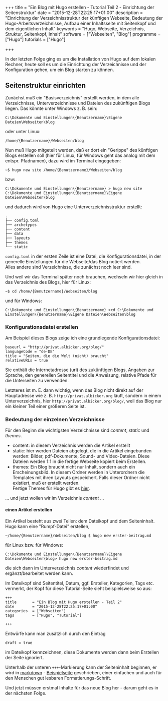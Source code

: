 +++
title 		    = "Ein Blog mit Hugo erstellen - Tutorial Teil 2 - Einrichtung der Seitenstruktur"
date 		    = "2015-12-28T22:25:17+01:00"
description     = "Einrichtung der Verzeichnisstruktur der künftigen Webseite, Bedeutung der Hugo-Arbeitsverzeichnisse, Aufbau einer Inhaltsseite mit Seitenkopf und dem eigentlichen Inhalt"
keywords        = "Hugo, Webseite, Verzeichnis, Struktur, Seitenkopf, Inhalt"
software 	    = ["Webseiten", "Blog"]
programme	    = ["Hugo"]
tutorials 		= ["Hugo"]

+++

In der letzten Folge ging es um die Installation von Hugo auf dem lokalen Rechner, heute soll es um die Einrichtung der Verzeichnisse und der Konfiguration gehen, um ein Blog starten zu können.

## Seitenstruktur einrichten
Zunächst muß ein "Basisverzeichnis" erstellt werden, in dem alle Verzeichnisse, Unterverzeichnisse und Dateien des zukünftigen Blogs liegen.
Das könnte unter Windows z. B. sein:<!--more-->
```
C:\Dokumente und Einstellungen\{Benutzername}\Eigene Dateien\Webseiten\blog
```
oder unter Linux:
```
/home/{Benutzername}/Webseiten/blog
```
Nun muß Hugo mitgeteilt werden, daß er dort ein "Gerippe" des künftigen Blogs erstellen soll (hier für Linux, für Windows geht das analog mit dem entspr. Pfadnamen), dazu wird im Terminal eingegeben:
```
~$ hugo new site /home/{Benutzername}/Webseiten/blog
```
bzw:
```
C:\Dokumente und Einstellungen\{Benutzername} > hugo new site C:\Dokumente und Einstellungen\{Benutzername}\Eigene Dateien\Webseiten\blog
```

und dadurch wird von Hugo eine Unterverzeichnisstruktur erstellt:
```
.
├── config.toml
├── archetypes
├── content
├── data
├── layouts
├── themes
└── static
```
`config.toml` in der ersten Zeile ist eine Datei, die Konfigurationsdatei, in der generelle Einstellungen für die Webseite/das Blog notiert werden.  
Alles andere sind Verzeichnisse, die zunächst noch leer sind.

Und weil wir das Terminal später noch brauchen, wechseln wir hier gleich in das Verzeichnis des Blogs, hier für Linux:
```
~$ cd /home/{Benutzername}/Webseiten/blog
```
und für Windows:
```
C:\Dokumente und Einstellungen\{Benutzername} >cd C:\Dokumente und Einstellungen\{Benutzername}\Eigene Dateien\Webseiten\blog
```

### Konfigurationsdatei erstellen
Am Beispiel dieses Blogs zeige ich eine grundlegende Konfigurationsdatei:
```
baseurl = "http://privat.albicker.org/blog/"
languageCode = "de-DE"
title = "Seiten, die die Welt (nicht) braucht"
relativeURLs = true
```
Sie enthält die Internetadresse (url) des zukünftigen Blogs, Angaben zur Sprache, den generellen Seitentitel und die Anweisung, relative Pfade für die Unterseiten zu verwenden.

Letzteres ist m. E. dann wichtig, wenn das Blog nicht direkt auf der Hauptadresse wie z. B. `http://privat.albicker.org` läuft, sondern in einem Unterverzeichnis, hier `http://privat.albicker.org/blog/`, weil das Blog nur ein kleiner Teil einer größeren Seite ist.

### Bedeutung der einzelnen Verzeichnisse
Für den Beginn die wichtigsten Verzeichnisse sind _content_, _static_ und _themes_.

- content: in diesem Verzeichnis werden die Artikel erstellt
- static: hier werden Dateien abgelegt, die in die Artikel eingebunden werden: Bilder, pdf-Dokumente, Sound- und Video-Dateien. Diese Dateien werden 1:1 in die fertige Webseite kopiert beim Erstellen.
- themes: Ein Blog braucht nicht nur Inhalt, sondern auch ein Erscheinungsbild. In diesem Ordner werden in Unterordnern die Templates mit ihren Layouts gespeichert. Falls dieser Ordner nicht existiert, muß er erstellt werden.   
Fertige Themes für Hugo gibt es [hier](http://themes.gohugo.io/).

... und jetzt wollen wir im Verzeichnis _content_ ...

#### einen Artikel erstellen
Ein Artikel besteht aus zwei Teilen: dem Dateikopf und dem Seiteninhalt. Hugo kann eine "Rumpf-Datei" erstellen,
```
~/home/{Benutzername}/Webseiten/blog $ hugo new erster-beitrag.md
```
für Linux bzw. für Windows:
```
C:\Dokumente und Einstellungen\{Benutzername}\Eigene Dateien\Webseiten\blog> hugo new erster-beitrag.md  
```
die sich dann im Unterverzeichnis _content_ wiederfindet und ergänzt/bearbeitet werden kann.

Im Dateikopf sind Seitentitel, Datum, ggf. Ersteller, Kategorien, Tags etc. vermerkt, der Kopf für diese Tutorial-Seite sieht beispielsweise so aus:
```
+++
title 		= "Ein Blog mit Hugo erstellen - Teil 2"
date 		= "2015-12-28T22:25:17+01:00"
categories 	= ["Webseiten"]
tags 		= ["Hugo", "Tutorial"]

+++
```
Entwürfe kann man zusätzlich durch den Eintrag
```
draft = true
```
im Dateikopf kennzeichnen, diese Dokumente werden dann beim Erstellen der Seite ignoriert.

Unterhalb der unteren `+++`-Markierung kann der Seiteninhalt beginnen, er wird in [markdown](https://de.wikipedia.org/wiki/Markdown) - [Beispielseite](https://support.zendesk.com/hc/de/articles/203691016-Formatieren-von-Text-mit-Markdown) geschrieben, einer einfachen und auch für den Menschen gut lesbaren Formatierungs-Schrift.


Und jetzt müssen erstmal Inhalte für das neue Blog her - darum geht es in der nächsten Folge.